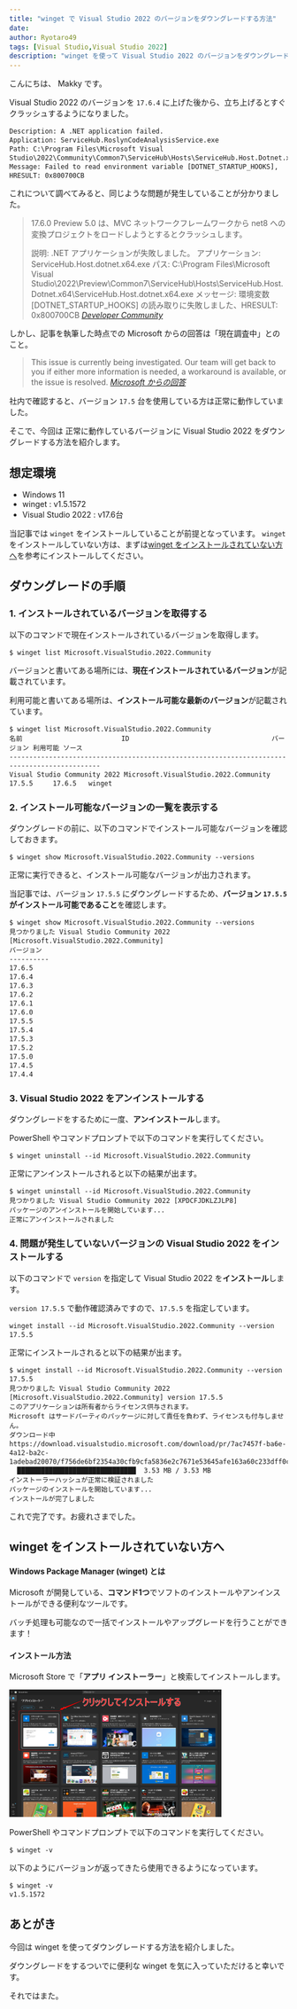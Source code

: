 ```yaml
---
title: "winget で Visual Studio 2022 のバージョンをダウングレードする方法"
date: 
author: Ryotaro49
tags: [Visual Studio,Visual Studio 2022]
description: "winget を使って Visual Studio 2022 のバージョンをダウングレードする方法を紹介します。"
---
```


こんにちは、 Makky です。

Visual Studio 2022 のバージョンを `17.6.4` に上げた後から、立ち上げるとすぐクラッシュするようになりました。

```{4}:title=イベントビューアーでのエラーログ
Description: A .NET application failed.
Application: ServiceHub.RoslynCodeAnalysisService.exe
Path: C:\Program Files\Microsoft Visual Studio\2022\Community\Common7\ServiceHub\Hosts\ServiceHub.Host.Dotnet.x64\ServiceHub.RoslynCodeAnalysisService.exe
Message: Failed to read environment variable [DOTNET_STARTUP_HOOKS], HRESULT: 0x800700CB
```

これについて調べてみると、同じような問題が発生していることが分かりました。

> 17.6.0 Preview 5.0 は、MVC ネットワークフレームワークから net8 への変換プロジェクトをロードしようとするとクラッシュします。
>
> 説明: .NET アプリケーションが失敗しました。
> アプリケーション: ServiceHub.Host.dotnet.x64.exe
> パス: C:\Program Files\Microsoft Visual Studio\2022\Preview\Common7\ServiceHub\Hosts\ServiceHub.Host.Dotnet.x64\ServiceHub.Host.dotnet.x64.exe
> メッセージ: 環境変数 [DOTNET_STARTUP_HOOKS] の読み取りに失敗しました、HRESULT: 0x800700CB
> <cite>[Developer Community](https://developercommunity.visualstudio.com/t/Failed-to-read-environment-variable-DOT/10352220?q=visual+studio+2022+Failed+to+read+environment+variable)</cite>

しかし、記事を執筆した時点での Microsoft からの回答は「現在調査中」とのこと。
> This issue is currently being investigated. Our team will get back to you if either more information is needed, a workaround is available, or the issue is resolved.
> <cite>[Microsoft からの回答](https://developercommunity.visualstudio.com/t/Failed-to-read-environment-variable-DOT/10352220#T-N10357862)</cite>

社内で確認すると、バージョン `17.5` 台を使用している方は正常に動作していました。

そこで、今回は 正常に動作しているバージョンに Visual Studio 2022 をダウングレードする方法を紹介します。

## 想定環境

- Windows 11
- winget : v1.5.1572
- Visual Studio 2022 : v17.6台

当記事では `winget` をインストールしていることが前提となっています。 `winget` をインストールしていない方は、まずは[winget をインストールされていない方へ](#winget-をインストールされていない方へ)を参考にインストールしてください。

## ダウングレードの手順

### 1. インストールされているバージョンを取得する
以下のコマンドで現在インストールされているバージョンを取得します。

```:title=インストールされているバージョンを取得
$ winget list Microsoft.VisualStudio.2022.Community
```
バージョンと書いてある場所には、**現在インストールされているバージョン**が記載されています。

利用可能と書いてある場所は、**インストール可能な最新のバージョン**が記載されています。
```{1,4}:title=バージョン取得結果
$ winget list Microsoft.VisualStudio.2022.Community
名前                         ID                                    バージョン 利用可能 ソース
---------------------------------------------------------------------------------------------
Visual Studio Community 2022 Microsoft.VisualStudio.2022.Community 17.5.5     17.6.5   winget
```
### 2. インストール可能なバージョンの一覧を表示する
ダウングレードの前に、以下のコマンドでインストール可能なバージョンを確認しておきます。

```:title=インストール可能なバージョンの一覧を表示
$ winget show Microsoft.VisualStudio.2022.Community --versions
```
正常に実行できると、インストール可能なバージョンが出力されます。

当記事では、バージョン `17.5.5` にダウングレードするため、**バージョン `17.5.5` がインストール可能であること**を確認します。
```{1,11}:title=インストール可能なバージョンの一覧表示結果
$ winget show Microsoft.VisualStudio.2022.Community --versions
見つかりました Visual Studio Community 2022 [Microsoft.VisualStudio.2022.Community]
バージョン
----------
17.6.5
17.6.4
17.6.3
17.6.2
17.6.1
17.6.0
17.5.5
17.5.4
17.5.3
17.5.2
17.5.0
17.4.5
17.4.4
```

### 3. Visual Studio 2022 をアンインストールする

ダウングレードをするために一度、**アンインストール**します。

PowerShell やコマンドプロンプトで以下のコマンドを実行してください。

```:title=アンインストール
$ winget uninstall --id Microsoft.VisualStudio.2022.Community
```

正常にアンインストールされると以下の結果が出ます。
```{1,4}:title=アンインストール結果
$ winget uninstall --id Microsoft.VisualStudio.2022.Community
見つかりました Visual Studio Community 2022 [XPDCFJDKLZJLP8]
パッケージのアンインストールを開始しています...
正常にアンインストールされました
```
### 4. 問題が発生していないバージョンの Visual Studio 2022 をインストールする

以下のコマンドで `version` を指定して Visual Studio 2022 を**インストール**します。

`version 17.5.5` で動作確認済みですので、`17.5.5` を指定しています。

```:title=インストール
winget install --id Microsoft.VisualStudio.2022.Community --version 17.5.5
```

正常にインストールされると以下の結果が出ます。

```{1,9}:title=インストール結果
$ winget install --id Microsoft.VisualStudio.2022.Community --version 17.5.5
見つかりました Visual Studio Community 2022 [Microsoft.VisualStudio.2022.Community] version 17.5.5
このアプリケーションは所有者からライセンス供与されます。
Microsoft はサードパーティのパッケージに対して責任を負わず、ライセンスも付与しません。
ダウンロード中 https://download.visualstudio.microsoft.com/download/pr/7ac7457f-ba6e-4a12-ba2c-1adebad20070/f756de6bf2354a30cfb9cfa5836e2c7671e53645afe163a60c233dff0cd15849/vs_Community.exe
  ██████████████████████████████  3.53 MB / 3.53 MB
インストーラーハッシュが正常に検証されました
パッケージのインストールを開始しています...
インストールが完了しました
```

これで完了です。お疲れさまでした。

## winget をインストールされていない方へ

#### Windows Package Manager (winget) とは

Microsoft が開発している、**コマンド1つ**でソフトのインストールやアンインストールができる便利なツールです。

バッチ処理も可能なので一括でインストールやアップグレードを行うことができます！

#### インストール方法

Microsoft Store で「**アプリ インストーラー**」と検索してインストールします。

![Microsoft Store で「アプリ インストーラー」を検索](images/001.png "Microsoft Store で「アプリ インストーラー」を検索")

PowerShell やコマンドプロンプトで以下のコマンドを実行してください。
```:title=動作確認としてバージョンを出力する
$ winget -v
```
以下のようにバージョンが返ってきたら使用できるようになっています。
```{2}:title=出力結果
$ winget -v
v1.5.1572
```

## あとがき

今回は winget を使ってダウングレードする方法を紹介しました。

ダウングレードをするついでに便利な winget を気に入っていただけると幸いです。

それではまた。
